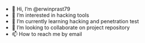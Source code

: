 - 👋 Hi, I’m @erwinprast79
- 👀 I’m interested in hacking tools
- 🌱 I’m currently learning hacking and penetration test
- 💞️ I’m looking to collaborate on project repository
- 📫 How to reach me by email

<!---
erwinprast79/erwinprast79 is a ✨ special ✨ repository because its `README.md` (this file) appears on your GitHub profile.
You can click the Preview link to take a look at your changes.
--->
